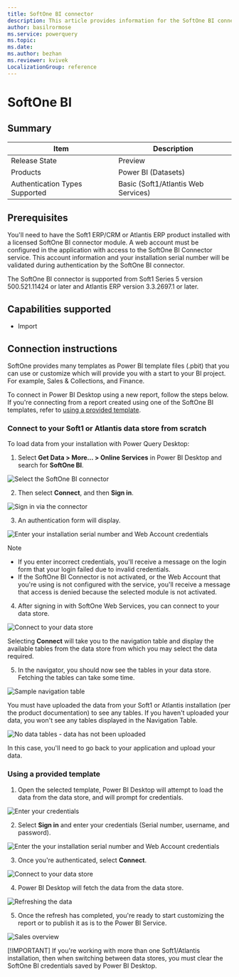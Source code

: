 ```yaml
---
title: SoftOne BI connector
description: This article provides information for the SoftOne BI connector and a tutorial for usage.
author: basilrormose
ms.service: powerquery
ms.topic: 
ms.date: 
ms.author: bezhan
ms.reviewer: kvivek
LocalizationGroup: reference
---
```


# SoftOne BI

## Summary

| Item | Description |
| ---- | ----------- |
| Release State | Preview |
| Products | Power BI (Datasets) |
| Authentication Types Supported | Basic (Soft1/Atlantis Web Services) |

## Prerequisites

You'll need to have the Soft1 ERP/CRM or Atlantis ERP product installed with a licensed SoftOne BI connector module. A web account must be configured in the application with access to the SoftOne BI Connector service. This account information and your installation serial number will be validated during authentication by the SoftOne BI connector.

The SoftOne BI connector is supported from Soft1 Series 5 version 500.521.11424 or later and Atlantis ERP version 3.3.2697.1 or later.

## Capabilities supported

* Import

## Connection instructions 

SoftOne provides many templates as Power BI template files (.pbit) that you can use or customize which will provide you with a start to your BI project. For example, Sales & Collections, and Finance.

To connect in Power BI Desktop using a new report, follow the steps below. If you're connecting from a report created using one of the SoftOne BI templates, refer to [using a provided template](#using-a-provided-template).

### Connect to your Soft1 or Atlantis data store from scratch

To load data from your installation with Power Query Desktop:

1. Select **Get Data > More... > Online Services** in Power BI Desktop and search for **SoftOne BI**.

![Select the SoftOne BI connector](media/softone-bi/softone-bi-select.png)

2. Then select **Connect**, and then **Sign in**.

![Sign in via the connector](media/softone-bi/softone-bi-connect.png)

3. An authentication form will display.

![Enter your installation serial number and Web Account credentials](media/softone-bi/softone-bi-login.png)

>[!NOTE]
>* If you enter incorrect credentials, you'll receive a message on the login form that your login failed due to invalid credentials.
>* If the SoftOne BI Connector is not activated, or the Web Account that you're using is not configured with the service, you'll receive a message that access is denied because the selected module is not activated.

4. After signing in with SoftOne Web Services, you can connect to your data store.

![Connect to your data store](media/softone-bi/softone-bi-connect-data-store.png)

Selecting **Connect** will take you to the navigation table and display the available tables from the data store from which you may select the data required.

5. In the navigator, you should now see the tables in your data store. Fetching the tables can take some time.

![Sample navigation table](media/softone-bi/softone-bi-navtable.png)


You must have uploaded the data from your Soft1 or Atlantis installation (per the product documentation) to see any tables. If you haven't uploaded your data, you won't see any tables displayed in the Navigation Table.

![No data tables - data has not been uploaded](media/softone-bi/softone-bi-no-data.png)

In this case, you'll need to go back to your application and upload your data.

### Using a provided template

1. Open the selected template, Power BI Desktop will attempt to load the data from the data store, and will prompt for credentials. 

![Enter your credentials](media/softone-bi/softone-bi-open-template.png)

2. Select **Sign in** and enter your credentials (Serial number, username, and password).

![Enter the your installation serial number and Web Account credentials](media/softone-bi/softone-bi-login.png)

3. Once you're authenticated, select **Connect**. 

![Connect to your data store](media/softone-bi/softone-bi-connect-data-store.png)

4. Power BI Desktop will fetch the data from the data store.

![Refreshing the data](media/softone-bi/softone-bi-refresh.png)

5. Once the refresh has completed, you're ready to start customizing the report or to publish it as is to the Power BI Service.

![Sales overview](media/softone-bi/softone-bi-sales-overview.png)

[!IMPORTANT]
If you're working with more than one Soft1/Atlantis installation, then when switching between data stores, you must clear the SoftOne BI credentials saved by Power BI Desktop.


